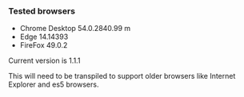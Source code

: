 ### Tested browsers
* Chrome Desktop 54.0.2840.99 m
* Edge 14.14393
* FireFox 49.0.2

Current version is 1.1.1

This will need to be transpiled to support older browsers like Internet Explorer and es5 browsers.
